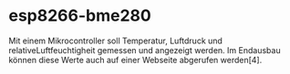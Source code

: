 # esp8266-bme280
Mit einem Mikrocontroller soll Temperatur, Luftdruck und relativeLuftfeuchtigheit gemessen und angezeigt werden.  Im Endausbau können diese Werte auch auf einer Webseite abgerufen werden[4].
